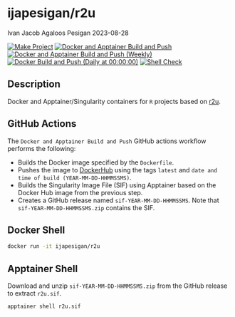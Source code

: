ijapesigan/r2u
================
Ivan Jacob Agaloos Pesigan
2023-08-28

<!-- README.md is generated from .setup/readme/README.Rmd. Please edit that file -->
<!-- badges: start -->

[![Make
Project](https://github.com/ijapesigan/docker-r2u/actions/workflows/make.yml/badge.svg)](https://github.com/ijapesigan/docker-r2u/actions/workflows/make.yml)
[![Docker and Apptainer Build and
Push](https://github.com/ijapesigan/docker-r2u/actions/workflows/docker-apptainer-build-push.yml/badge.svg)](https://github.com/ijapesigan/docker-r2u/actions/workflows/docker-apptainer-build-push.yml)
[![Docker and Apptainer Build and Push
(Weekly)](https://github.com/ijapesigan/docker-r2u/actions/workflows/docker-apptainer-build-push-weekly.yml/badge.svg)](https://github.com/ijapesigan/docker-r2u/actions/workflows/docker-apptainer-build-push-weekly.yml)
[![Docker Build and Push (Daily at
00:00:00)](https://github.com/ijapesigan/docker-r2u/actions/workflows/docker-build-push-daily-rocker.yml/badge.svg)](https://github.com/ijapesigan/docker-r2u/actions/workflows/docker-build-push-daily-rocker.yml)
[![Shell
Check](https://github.com/ijapesigan/docker-r2u/actions/workflows/shellcheck.yml/badge.svg)](https://github.com/ijapesigan/docker-r2u/actions/workflows/shellcheck.yml)
<!-- badges: end -->

## Description

Docker and Apptainer/Singularity containers for `R` projects based on
[r2u](https://github.com/eddelbuettel/r2u/).

## GitHub Actions

The `Docker and Apptainer Build and Push` GitHub actions workflow
performs the following:

- Builds the Docker image specified by the `Dockerfile`.
- Pushes the image to
  [DockerHub](https://hub.docker.com/repository/docker/ijapesigan/r2u/general)
  using the tags `latest` and
  `date and time of build (YEAR-MM-DD-HHMMSSMS)`.
- Builds the Singularity Image File (SIF) using Apptainer based on the
  Docker Hub image from the previous step.
- Creates a GitHub release named `sif-YEAR-MM-DD-HHMMSSMS`. Note that
  `sif-YEAR-MM-DD-HHMMSSMS.zip` contains the SIF.

## Docker Shell

``` bash
docker run -it ijapesigan/r2u
```

## Apptainer Shell

Download and unzip `sif-YEAR-MM-DD-HHMMSSMS.zip` from the GitHub release
to extract `r2u.sif`.

``` bash
apptainer shell r2u.sif
```
